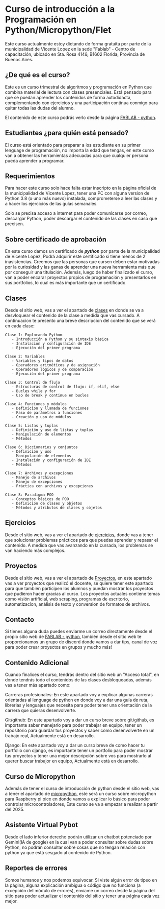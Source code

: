 # Curso de introducción a la Programación en Python/Micropython/Flet

Este curso actualmente estoy dictando de forma gratuita por parte de la municipalidad de Vicente Lopez en la sede "Fablab" - Centro de capacitación, ubicado en Sta. Rosa 4146, B1602 Florida, Provincia de Buenos Aires.

## ¿De qué es el curso?

Este es un curso trimestral de algoritmos y programación en Python que combina material de lectura con clases presenciales. Está pensado para que se puedan aprender los contenidos de forma autodidacta, complementando con ejercicios y una participación continua conmigo para quitar todas las dudas del alumno.

El contenido de este curso podrás verlo desde la página [FABLAB - python](https://introduction-to-python-chi.vercel.app/).

## Estudiantes ¿para quién está pensado?

El curso está orientado para preparar a los estudiante en su primer lenguage de programación, no importa la edad que tengas, en este curso van a obtener las herramientas adecuadas para que cualquier persona pueda aprender a programar.

## Requerimientos

Para hacer este curso solo hace falta estar inscripto en la página oficial de la municipalidad de Vicente Lopez, tener una PC con alguna version de Python 3.8 (o uno más nuevo) instalada, comprometerse a leer las clases y a hacer los ejercicios de las guías semanales.

Solo se precisa acceso a internet para poder comunicarse por correo, descargar Python, poder descargar el contenido de las clases en caso que precisen.

## Sobre certificado de aprobación

En este curso damos un certificado de _**python**_ por parte de la municipalidad de Vicente Lopez, Podrá adquirir este certificado si tiene menos de 2 inasistencias. Creemos que las personas que cursen deben estar motivadas por la curiosidad y las ganas de aprender una nueva herramienta más que por conseguir una titulación. Además, luego de haber finalizado el curso, van a poder encarar proyectos propios de programación y presentarlos en sus portfolios, lo cual es más importante que un certificado.

## Clases
Desde el sitio web, vas a ver el apartado de [clases](https://introduction-to-python-chi.vercel.app/classes) en donde se va a desvloquear el contenido de la clase a medida que vas cursado.
A continuacion te presento una breve descripcion del contenido que se verá en cada clase:

    Clase 1: Explorando Python
       - Introducción a Python y su sintaxis básica
       - Instalación y configuración de IDE
       - Ejecución del primer programa

    Clase 2: Variables
       - Variables y tipos de datos
       - Operadores aritméticos y de asignación
       - Operadores lógicos y de comparación
       - Ejecución del primer programa

    Clase 3: Control de flujo
       - Estructuras de control de flujo: if, elif, else
       - Bucles while y for
       - Uso de break y continue en bucles

    Clase 4: Funciones y módulos
       - Definicion y llamada de funciones
       - Paso de parámetros a funciones
       - Creación y uso de módulos

    Clase 5: Listas y tuplas
       - Definición y uso de listas y tuplas
       - Manipulación de elementos
       - Métodos

    Clase 6: Diccionarios y conjuntos
       - Definición y uso
       - Manipulación de elementos
       - Instalación y configuración de IDE
       - Métodos

    Clase 7: Archivos y excepciones
       - Manejo de archivos
       - Manejo de excepciones
       - Práctica con archivos y excepciones

    Clase 8: Paradigma POO
       - Conceptos básicos de POO
       - Definición de clases y objetos
       - Métodos y atributos de clases y objetos

## Ejercicios
Desde el sitio web, vas a ver el apartado de [ejercicios](https://introduction-to-python-chi.vercel.app/exercises), donde vas a tener que solucionar problemas prácticos para que puedas aprender y repasar el contenido.
A medida que vas avanzando en la cursada, los problemas se van haciendo más complejos.

## Proyectos

Desde el sitio web, vas a ver el apartado de [Proyectos](https://introduction-to-python-chi.vercel.app/exercises), en este apartado vas a ver proyectos que realizó el docente, se quiere tener este apartado para que también participen los alumnos y puedan mostrar los proyectos que pudieron hacer gracias al curso.
Los proyectos actuales contiene temas como visión artificial, web scraping, programas de escritorio, automatizacíon, análisis de texto y conversion de formatos de archivos.

## Contacto

Si tienes alguna duda puedes enviarme un correo directamente desde el propio sitio web de [FABLAB - python](https://introduction-to-python-chi.vercel.app/contact), también desde el sitio web te proporcionamos un grupo de discord donde vamos a dar tips, canal de voz para poder crear proyectos en grupos y mucho más!

## Contenido Adicional
Cuando finalices el curso, tendrás dentro del sitio web un "Acceso total", en donde tendrás todo el contenidos de las clases desbloqueadas, además vas a tener más apartado como:

   Carreras profesionales: En este apartado voy a explicar algunas carreras orientadas al lenguage de python en donde voy a dar una guía de ruta, librerias y lenguajes que necesita para poder tener una orientación de la carrera que quieras desenvolverte.

   Git/github: En este apartado voy a dar un curso breve sobre git/github, es importante saber manejarlo para poder trabajar en equipo, tener un repositorio para guardar tus proyectos y saber como desenvolverte en un trabajo real, Actualmente está en desarrollo.

   Django: En este apartado voy a dar un curso breve de como hacer tu portfolio con django, es importante tener un portfolio para poder mostrar tus proyectos y tener una mejor descripción sobre vos para mostrarlo al querer buscar trabajor en equipo, Actualmente está en desarrollo.

## Curso de Micropython
   Además de tener el curso de introducción de python desde el sitio web, vas a tener el apartado de [micropython](https://introduction-to-python-chi.vercel.app/micropython), este será un curso sobre micropython para Raspberry pi pico en donde vamos a explicar lo básico para poder controlar microcontroladores, Este curso se va a empezar a realizar a partir del 2025.

## Asistente Virtual Pybot
 Desde el lado inferior derecho podrán utilizar un chatbot potenciado por Gemini(IA de google) en la cual van a poder consultar sobre dudas sobre Python, no podrán consultar sobre cosas que no tengan relación con python ya que está sesgado al contenido de Python.

## Reportes de errores
Somos humanos y nos podemos equivocar. Si viste algún error de tipeo en la página, alguna explicación ambigua o código que no funciona (a excepción del módulo de errores), enviame un correo desde la página del sitio para poder actualizar el contenido del sitio y tener una página cada vez mejor.
